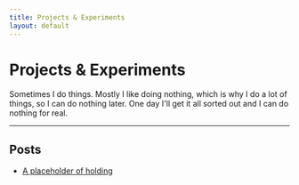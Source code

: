 ```yaml
---
title: Projects & Experiments
layout: default
---
```


# Projects & Experiments

Sometimes I do things. Mostly I like doing nothing, which is why I do a lot of things, so I can do nothing later.
One day I'll get it all sorted out and I can do nothing for real.

---

## Posts

- [A placeholder of holding](placeholder.md)

